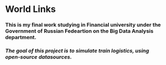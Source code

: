 # World Links

### This is my final work studying in Financial university under the Government of Russian Fedeartion on the Big Data Analysis department.
### _The goal of this project is to simulate train logistics, using open-source datasources._
